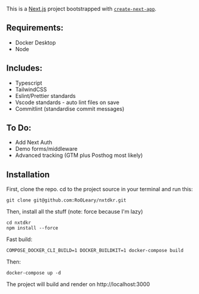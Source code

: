 This is a [Next.js](https://nextjs.org/) project bootstrapped with [`create-next-app`](https://github.com/vercel/next.js/tree/canary/packages/create-next-app).


## Requirements:

- Docker Desktop
- Node

## Includes: 

- Typescript
- TailwindCSS
- Eslint/Prettier standards
- Vscode standards - auto lint files on save
- Commitlint (standardise commit messages)

## To Do: 

- Add Next Auth
- Demo forms/middleware
- Advanced tracking (GTM plus Posthog most likely)


## Installation

First, clone the repo. cd to the project source in your terminal and run this:

```
git clone git@github.com:RoOLeary/nxtdkr.git
```

Then, install all the stuff
(note: force because I'm lazy)

```
cd nxtdkr
npm install --force
```

Fast build: 
```
COMPOSE_DOCKER_CLI_BUILD=1 DOCKER_BUILDKIT=1 docker-compose build
```

Then:
```
docker-compose up -d
```

The project will build and render on http://localhost:3000